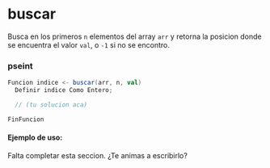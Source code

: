 buscar
======

Busca en los primeros `n` elementos del array `arr` y retorna la posicion donde 
se encuentra el valor `val`, o `-1` si no se encontro.

### pseint

```scala
Funcion indice <- buscar(arr, n, val)
  Definir indice Como Entero;

  // (tu solucion aca)

FinFuncion
```

#### Ejemplo de uso:

Falta completar esta seccion. ¿Te animas a escribirlo?
